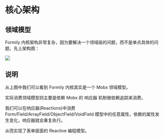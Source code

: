 # 核心架构

## 领域模型

Formily 内核架构非常复杂，因为要解决一个领域级的问题，而不是单点具体的问题，先上架构图：

![](//img.alicdn.com/imgextra/i3/O1CN01vkrRYg1rIVnP1NZ55_!!6000000005608-55-tps-2431-2037.svg)

## 说明

从上图中我们可以看到 Formily 内核其实是一个 Mobx 领域模型。

实际消费领域模型则主要是依赖 Mobx 的 响应器 机制做依赖追踪来消费。

我们可以在响应器(Reactions)中消费 Form/Field/ArrayField/ObjectField/VoidField 模型中的任意属性，依赖的属性发生变化，响应器就会重复执行。

从而实现了表单层面的 Reactive 编程模型。
